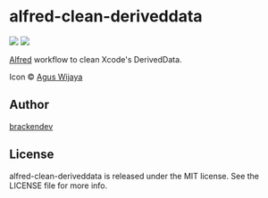 alfred-clean-deriveddata
========================
[![](https://img.shields.io/badge/platform-macOS-lightgrey.svg)](http://www.apple.com/macos/)
[![](https://img.shields.io/badge/Maintained-No-red.svg)]()

[Alfred](http://www.alfredapp.com/) workflow to clean Xcode's DerivedData.

Icon © [Agus Wijaya](http://www.aguswijaya.com)

## Author

[brackendev](https://www.github.com/brackendev)

## License

alfred-clean-deriveddata is released under the MIT license. See the LICENSE file for more info.
